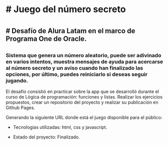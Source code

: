 <h1> # Juego del número secreto<h1>

<h2> # Desafío de Alura Latam en el marco de Programa One de Oracle.<h2>

<h3>Sistema que genera un número aleatorio, puede ser adivinado en varios intentos,
 muestra mensajes de ayuda para acercarse al número secreto y un aviso cuando han      finalizado las opciones, por último, puedes reiniciarlo si deseas seguir jugando.</h3>



El desafío consistió en practicar sobre la app que se desarrolló durante el curso de Lògica de programación: funciones y listas. Realizar los ejercicios propuestos, crear un repositorio del proyecto y realizar su publicación en Github Pages.

Generando la siguiente URL donde está el juego disponible para el público:

- Tecnologias utilizadas: html, css y javascript.
  
- Estado del proyecto: Finalizado.
